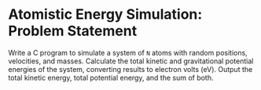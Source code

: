 # Atomistic Energy Simulation: Problem Statement

Write a C program to simulate a system of `N` atoms with random positions, velocities, and masses. Calculate the total kinetic and gravitational potential energies of the system, converting results to electron volts (eV). Output the total kinetic energy, total potential energy, and the sum of both.
